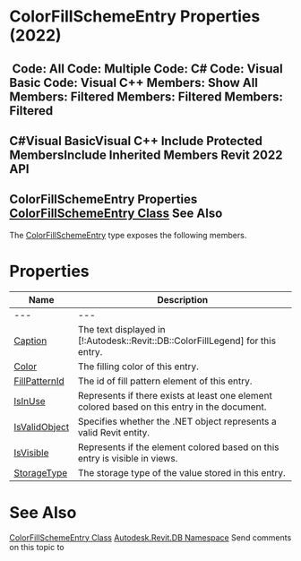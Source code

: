 # ColorFillSchemeEntry Properties (2022)

﻿
 Code: All Code: Multiple Code: C# Code: Visual Basic Code: Visual C++  Members: Show All Members: Filtered Members: Filtered Members: Filtered   
---  
C#Visual BasicVisual C++
Include Protected MembersInclude Inherited Members
Revit 2022 API  
---  
ColorFillSchemeEntry Properties  
[ColorFillSchemeEntry Class](065ddef3-065a-8bd5-9d34-4d2efd126e43.md "ColorFillSchemeEntry Class") See Also  
---  
The [ColorFillSchemeEntry](065ddef3-065a-8bd5-9d34-4d2efd126e43.md "ColorFillSchemeEntry Class") type exposes the following members.
# Properties
| Name | Description |
| --- | --- |
| --- | --- | --- |
| [Caption](b0d11e7a-c253-a4a9-3d20-ec47577c78dd.md "Caption Property") | The text displayed in [!:Autodesk::Revit::DB::ColorFillLegend] for this entry. |
| [Color](51bf35c9-3ae3-7fef-2bfb-0b9007742126.md "Color Property") | The filling color of this entry. |
| [FillPatternId](60eb8528-0a4b-e71a-a420-41ec39d020ae.md "FillPatternId Property") | The id of fill pattern element of this entry. |
| [IsInUse](565dbec8-07a4-6d61-5da4-c82285727569.md "IsInUse Property") | Represents if there exists at least one element colored based on this entry in the document. |
| [IsValidObject](e81120c3-6cb6-a8c4-0fed-693c7642f2cf.md "IsValidObject Property") | Specifies whether the .NET object represents a valid Revit entity. |
| [IsVisible](cc94771f-3261-3642-67a3-3b6733afeb6d.md "IsVisible Property") | Represents if the element colored based on this entry is visible in views. |
| [StorageType](45659568-cb90-6712-3355-120f7cff9dd4.md "StorageType Property") | The storage type of the value stored in this entry. |

# See Also
[ColorFillSchemeEntry Class](065ddef3-065a-8bd5-9d34-4d2efd126e43.md "ColorFillSchemeEntry Class")
[Autodesk.Revit.DB Namespace](87546ba7-461b-c646-cbb1-2cb8f5bff8b2.md "Autodesk.Revit.DB Namespace")
Send comments on this topic to 